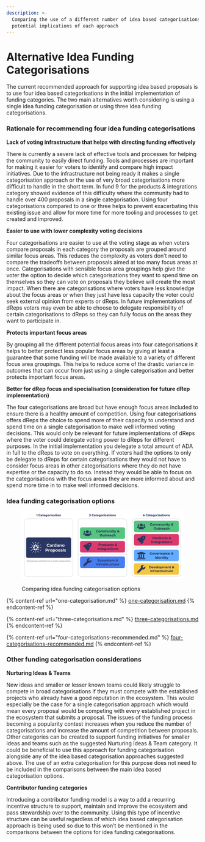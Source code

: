 ```yaml
---
description: >-
  Comparing the use of a different number of idea based categorisations and the
  potential implications of each approach
---
```


# Alternative Idea Funding Categorisations

The current recommended approach for supporting idea based proposals is to use four idea based categorisations in the initial implementation of funding categories. The two main alternatives worth considering is using a single idea funding categorisation or using three idea funding categorisations.



### Rationale for recommending four idea funding categorisations

**Lack of voting infrastructure that helps with directing funding effectively**

There is currently a severe lack of effective tools and processes for helping the community to easily direct funding. Tools and processes are important for making it easier for voters to identify and compare high impact initiatives. Due to the infrastructure not being ready it makes a single categorisation approach or the use of very broad categorisations more difficult to handle in the short term. In fund 9 for the products & integrations category showed evidence of this difficulty where the community had to handle over 400 proposals in a single categorisation. Using four categorisations compared to one or three helps to prevent exacerbating this existing issue and allow for more time for more tooling and processes to get created and improved.



**Easier to use with lower complexity voting decisions**

Four categorisations are easier to use at the voting stage as when voters compare proposals in each category the proposals are grouped around similar focus areas. This reduces the complexity as voters don’t need to compare the tradeoffs between proposals aimed at too many focus areas at once. Categorisations with sensible focus area groupings help give the voter the option to decide which categorisations they want to spend time on themselves so they can vote on proposals they believe will create the most impact. When there are categorisations where voters have less knowledge about the focus areas or when they just have less capacity the voter could seek external opinion from experts or dReps. In future implementations of dReps voters may even be able to choose to delegate responsibility of certain categorisations to dReps so they can fully focus on the areas they want to participate in.



**Protects important focus areas**

By grouping all the different potential focus areas into four categorisations it helps to better protect less popular focus areas by giving at least a guarantee that some funding will be made available to a variety of different focus area groupings. This helps to reduce some of the drastic variance in outcomes that can occur from just using a single categorisation and better protects important focus areas.



**Better for dRep focus and specialisation (consideration for future dRep implementation)**

The four categorisations are broad but have enough focus areas included to ensure there is a healthy amount of competition. Using four categorisations offers dReps the choice to spend more of their capacity to understand and spend time on a single categorisation to make well informed voting decisions. This would only be relevant for future implementations of dReps where the voter could delegate voting power to dReps for different purposes. In the initial implementation you delegate a total amount of ADA in full to the dReps to vote on everything. If voters had the options to only be delegate to dReps for certain categorisations they would not have to consider focus areas in other categorisations where they do not have expertise or the capacity to do so. Instead they would be able to focus on the categorisations with the focus areas they are more informed about and spend more time in to make well informed decisions.



### Idea funding categorisation options

<figure><img src="../../.gitbook/assets/idea-categorisations-comparison.png" alt=""><figcaption><p>Comparing idea funding categorisation options</p></figcaption></figure>

{% content-ref url="one-categorisation.md" %}
[one-categorisation.md](one-categorisation.md)
{% endcontent-ref %}

{% content-ref url="three-categorisations.md" %}
[three-categorisations.md](three-categorisations.md)
{% endcontent-ref %}

{% content-ref url="four-categorisations-recommended.md" %}
[four-categorisations-recommended.md](four-categorisations-recommended.md)
{% endcontent-ref %}



### Other funding categorisation considerations



**Nurturing Ideas & Teams**

New ideas and smaller or lesser known teams could likely struggle to compete in broad categorisations if they must compete with the established projects who already have a good reputation in the ecosystem. This would especially be the case for a single categorisation approach which would mean every proposal would be competing with every established project in the ecosystem that submits a proposal. The issues of the funding process becoming a popularity contest increases when you reduce the number of categorisations and increase the amount of competition between proposals. Other categories can be created to support funding initiatives for smaller ideas and teams such as the suggested Nurturing Ideas & Team category. It could be beneficial to use this approach for funding categorisation alongside any of the idea based categorisation approaches suggested above. The use of an extra categorisation for this purpose does not need to be included in the comparisons between the main idea based categorisation options.



**Contributor funding categories**

Introducing a contributor funding model is a way to add a recurring incentive structure to support, maintain and improve the ecosystem and pass stewardship over to the community. Using this type of incentive structure can be useful regardless of which idea based categorisation approach is being used so due to this won’t be mentioned in the comparisons between the options for idea funding categorisations.
